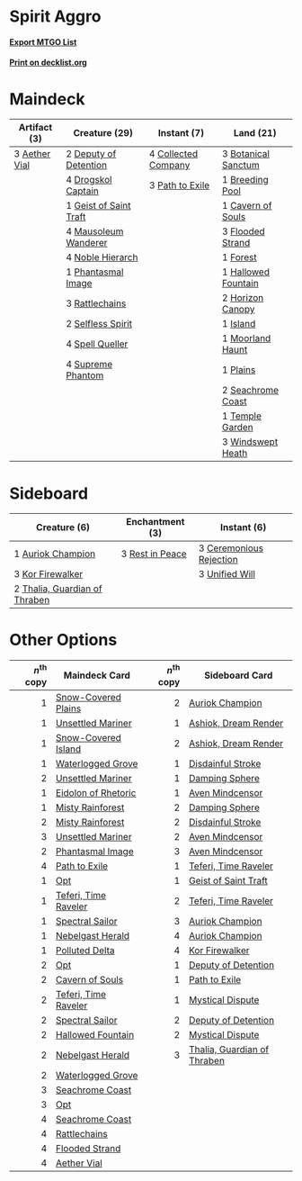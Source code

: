 # Spirit Aggro

#### [Export MTGO List](../collection/Spirit%20Aggro/Spirit%20Aggro.txt)
#### [Print on decklist.org](http://decklist.org/?deckmain=3%09Aether%20Vial%0A3%09Botanical%20Sanctum%0A1%09Breeding%20Pool%0A1%09Cavern%20of%20Souls%0A4%09Collected%20Company%0A2%09Deputy%20of%20Detention%0A4%09Drogskol%20Captain%0A3%09Flooded%20Strand%0A1%09Forest%0A1%09Geist%20of%20Saint%20Traft%0A1%09Hallowed%20Fountain%0A2%09Horizon%20Canopy%0A1%09Island%0A4%09Mausoleum%20Wanderer%0A1%09Moorland%20Haunt%0A4%09Noble%20Hierarch%0A3%09Path%20to%20Exile%0A1%09Phantasmal%20Image%0A1%09Plains%0A3%09Rattlechains%0A2%09Seachrome%20Coast%0A2%09Selfless%20Spirit%0A4%09Spell%20Queller%0A4%09Supreme%20Phantom%0A1%09Temple%20Garden%0A3%09Windswept%20Heath&deckside=1%09Auriok%20Champion%0A3%09Ceremonious%20Rejection%0A3%09Kor%20Firewalker%0A3%09Rest%20in%20Peace%0A2%09Thalia,%20Guardian%20of%20Thraben%0A3%09Unified%20Will)
# Maindeck

|                                     Artifact (3)                                      |                                          Creature (29)                                          |                                         Instant (7)                                          |                                          Land (21)                                           |
|---------------------------------------------------------------------------------------|-------------------------------------------------------------------------------------------------|----------------------------------------------------------------------------------------------|----------------------------------------------------------------------------------------------|
|3 [Aether Vial](http://gatherer.wizards.com/Pages/Card/Details.aspx?multiverseid=48146)|2 [Deputy of Detention](http://gatherer.wizards.com/Pages/Card/Details.aspx?multiverseid=457309) |4 [Collected Company](http://gatherer.wizards.com/Pages/Card/Details.aspx?multiverseid=394519)|3 [Botanical Sanctum](http://gatherer.wizards.com/Pages/Card/Details.aspx?multiverseid=417817)|
|                                                                                       |4 [Drogskol Captain](http://gatherer.wizards.com/Pages/Card/Details.aspx?multiverseid=244773)    |3 [Path to Exile](http://gatherer.wizards.com/Pages/Card/Details.aspx?multiverseid=220511)    |1 [Breeding Pool](http://gatherer.wizards.com/Pages/Card/Details.aspx?multiverseid=97088)     |
|                                                                                       |1 [Geist of Saint Traft](http://gatherer.wizards.com/Pages/Card/Details.aspx?multiverseid=409577)|                                                                                              |1 [Cavern of Souls](http://gatherer.wizards.com/Pages/Card/Details.aspx?multiverseid=278058)  |
|                                                                                       |4 [Mausoleum Wanderer](http://gatherer.wizards.com/Pages/Card/Details.aspx?multiverseid=414364)  |                                                                                              |3 [Flooded Strand](http://gatherer.wizards.com/Pages/Card/Details.aspx?multiverseid=405098)   |
|                                                                                       |4 [Noble Hierarch](http://gatherer.wizards.com/Pages/Card/Details.aspx?multiverseid=179434)      |                                                                                              |1 [Forest](http://gatherer.wizards.com/Pages/Card/Details.aspx?multiverseid=439860)           |
|                                                                                       |1 [Phantasmal Image](http://gatherer.wizards.com/Pages/Card/Details.aspx?multiverseid=220099)    |                                                                                              |1 [Hallowed Fountain](http://gatherer.wizards.com/Pages/Card/Details.aspx?multiverseid=97071) |
|                                                                                       |3 [Rattlechains](http://gatherer.wizards.com/Pages/Card/Details.aspx?multiverseid=409824)        |                                                                                              |2 [Horizon Canopy](http://gatherer.wizards.com/Pages/Card/Details.aspx?multiverseid=409571)   |
|                                                                                       |2 [Selfless Spirit](http://gatherer.wizards.com/Pages/Card/Details.aspx?multiverseid=414332)     |                                                                                              |1 [Island](http://gatherer.wizards.com/Pages/Card/Details.aspx?multiverseid=439857)           |
|                                                                                       |4 [Spell Queller](http://gatherer.wizards.com/Pages/Card/Details.aspx?multiverseid=414494)       |                                                                                              |1 [Moorland Haunt](http://gatherer.wizards.com/Pages/Card/Details.aspx?multiverseid=233239)   |
|                                                                                       |4 [Supreme Phantom](http://gatherer.wizards.com/Pages/Card/Details.aspx?multiverseid=447212)     |                                                                                              |1 [Plains](http://gatherer.wizards.com/Pages/Card/Details.aspx?multiverseid=439856)           |
|                                                                                       |                                                                                                 |                                                                                              |2 [Seachrome Coast](http://gatherer.wizards.com/Pages/Card/Details.aspx?multiverseid=209399)  |
|                                                                                       |                                                                                                 |                                                                                              |1 [Temple Garden](http://gatherer.wizards.com/Pages/Card/Details.aspx?multiverseid=405112)    |
|                                                                                       |                                                                                                 |                                                                                              |3 [Windswept Heath](http://gatherer.wizards.com/Pages/Card/Details.aspx?multiverseid=405115)  |


# Sideboard

|                                              Creature (6)                                              |                                     Enchantment (3)                                      |                                           Instant (6)                                            |
|--------------------------------------------------------------------------------------------------------|------------------------------------------------------------------------------------------|--------------------------------------------------------------------------------------------------|
|1 [Auriok Champion](http://gatherer.wizards.com/Pages/Card/Details.aspx?multiverseid=72921)             |3 [Rest in Peace](http://gatherer.wizards.com/Pages/Card/Details.aspx?multiverseid=442021)|3 [Ceremonious Rejection](http://gatherer.wizards.com/Pages/Card/Details.aspx?multiverseid=417613)|
|3 [Kor Firewalker](http://gatherer.wizards.com/Pages/Card/Details.aspx?multiverseid=442010)             |                                                                                          |3 [Unified Will](http://gatherer.wizards.com/Pages/Card/Details.aspx?multiverseid=193456)         |
|2 [Thalia, Guardian of Thraben](http://gatherer.wizards.com/Pages/Card/Details.aspx?multiverseid=442025)|                                                                                          |                                                                                                  |


# Other Options

|*n*<sup>th</sup> copy|                                         Maindeck Card                                         |*n*<sup>th</sup> copy|                                            Sideboard Card                                            |
|--------------------:|-----------------------------------------------------------------------------------------------|--------------------:|------------------------------------------------------------------------------------------------------|
|                    1|[Snow-Covered Plains](http://gatherer.wizards.com/Pages/Card/Details.aspx?multiverseid=121267) |                    2|[Auriok Champion](http://gatherer.wizards.com/Pages/Card/Details.aspx?multiverseid=72921)             |
|                    1|[Unsettled Mariner](http://gatherer.wizards.com/Pages/Card/Details.aspx?multiverseid=464165)   |                    1|[Ashiok, Dream Render](http://gatherer.wizards.com/Pages/Card/Details.aspx?multiverseid=461155)       |
|                    1|[Snow-Covered Island](http://gatherer.wizards.com/Pages/Card/Details.aspx?multiverseid=121130) |                    2|[Ashiok, Dream Render](http://gatherer.wizards.com/Pages/Card/Details.aspx?multiverseid=461155)       |
|                    1|[Waterlogged Grove](http://gatherer.wizards.com/Pages/Card/Details.aspx?multiverseid=464198)   |                    1|[Disdainful Stroke](http://gatherer.wizards.com/Pages/Card/Details.aspx?multiverseid=420705)          |
|                    2|[Unsettled Mariner](http://gatherer.wizards.com/Pages/Card/Details.aspx?multiverseid=464165)   |                    1|[Damping Sphere](http://gatherer.wizards.com/Pages/Card/Details.aspx?multiverseid=443101)             |
|                    1|[Eidolon of Rhetoric](http://gatherer.wizards.com/Pages/Card/Details.aspx?multiverseid=380409) |                    1|[Aven Mindcensor](http://gatherer.wizards.com/Pages/Card/Details.aspx?multiverseid=426707)            |
|                    1|[Misty Rainforest](http://gatherer.wizards.com/Pages/Card/Details.aspx?multiverseid=405102)    |                    2|[Damping Sphere](http://gatherer.wizards.com/Pages/Card/Details.aspx?multiverseid=443101)             |
|                    2|[Misty Rainforest](http://gatherer.wizards.com/Pages/Card/Details.aspx?multiverseid=405102)    |                    2|[Disdainful Stroke](http://gatherer.wizards.com/Pages/Card/Details.aspx?multiverseid=420705)          |
|                    3|[Unsettled Mariner](http://gatherer.wizards.com/Pages/Card/Details.aspx?multiverseid=464165)   |                    2|[Aven Mindcensor](http://gatherer.wizards.com/Pages/Card/Details.aspx?multiverseid=426707)            |
|                    2|[Phantasmal Image](http://gatherer.wizards.com/Pages/Card/Details.aspx?multiverseid=220099)    |                    3|[Aven Mindcensor](http://gatherer.wizards.com/Pages/Card/Details.aspx?multiverseid=426707)            |
|                    4|[Path to Exile](http://gatherer.wizards.com/Pages/Card/Details.aspx?multiverseid=220511)       |                    1|[Teferi, Time Raveler](http://gatherer.wizards.com/Pages/Card/Details.aspx?multiverseid=461148)       |
|                    1|[Opt](http://gatherer.wizards.com/Pages/Card/Details.aspx?multiverseid=442948)                 |                    1|[Geist of Saint Traft](http://gatherer.wizards.com/Pages/Card/Details.aspx?multiverseid=409577)       |
|                    1|[Teferi, Time Raveler](http://gatherer.wizards.com/Pages/Card/Details.aspx?multiverseid=461148)|                    2|[Teferi, Time Raveler](http://gatherer.wizards.com/Pages/Card/Details.aspx?multiverseid=461148)       |
|                    1|[Spectral Sailor](http://gatherer.wizards.com/Pages/Card/Details.aspx?multiverseid=466830)     |                    3|[Auriok Champion](http://gatherer.wizards.com/Pages/Card/Details.aspx?multiverseid=72921)             |
|                    1|[Nebelgast Herald](http://gatherer.wizards.com/Pages/Card/Details.aspx?multiverseid=414366)    |                    4|[Auriok Champion](http://gatherer.wizards.com/Pages/Card/Details.aspx?multiverseid=72921)             |
|                    1|[Polluted Delta](http://gatherer.wizards.com/Pages/Card/Details.aspx?multiverseid=405104)      |                    4|[Kor Firewalker](http://gatherer.wizards.com/Pages/Card/Details.aspx?multiverseid=442010)             |
|                    2|[Opt](http://gatherer.wizards.com/Pages/Card/Details.aspx?multiverseid=442948)                 |                    1|[Deputy of Detention](http://gatherer.wizards.com/Pages/Card/Details.aspx?multiverseid=457309)        |
|                    2|[Cavern of Souls](http://gatherer.wizards.com/Pages/Card/Details.aspx?multiverseid=278058)     |                    1|[Path to Exile](http://gatherer.wizards.com/Pages/Card/Details.aspx?multiverseid=220511)              |
|                    2|[Teferi, Time Raveler](http://gatherer.wizards.com/Pages/Card/Details.aspx?multiverseid=461148)|                    1|[Mystical Dispute](http://gatherer.wizards.com/Pages/Card/Details.aspx?multiverseid=473020)           |
|                    2|[Spectral Sailor](http://gatherer.wizards.com/Pages/Card/Details.aspx?multiverseid=466830)     |                    2|[Deputy of Detention](http://gatherer.wizards.com/Pages/Card/Details.aspx?multiverseid=457309)        |
|                    2|[Hallowed Fountain](http://gatherer.wizards.com/Pages/Card/Details.aspx?multiverseid=97071)    |                    2|[Mystical Dispute](http://gatherer.wizards.com/Pages/Card/Details.aspx?multiverseid=473020)           |
|                    2|[Nebelgast Herald](http://gatherer.wizards.com/Pages/Card/Details.aspx?multiverseid=414366)    |                    3|[Thalia, Guardian of Thraben](http://gatherer.wizards.com/Pages/Card/Details.aspx?multiverseid=442025)|
|                    2|[Waterlogged Grove](http://gatherer.wizards.com/Pages/Card/Details.aspx?multiverseid=464198)   |                     |                                                                                                      |
|                    3|[Seachrome Coast](http://gatherer.wizards.com/Pages/Card/Details.aspx?multiverseid=209399)     |                     |                                                                                                      |
|                    3|[Opt](http://gatherer.wizards.com/Pages/Card/Details.aspx?multiverseid=442948)                 |                     |                                                                                                      |
|                    4|[Seachrome Coast](http://gatherer.wizards.com/Pages/Card/Details.aspx?multiverseid=209399)     |                     |                                                                                                      |
|                    4|[Rattlechains](http://gatherer.wizards.com/Pages/Card/Details.aspx?multiverseid=409824)        |                     |                                                                                                      |
|                    4|[Flooded Strand](http://gatherer.wizards.com/Pages/Card/Details.aspx?multiverseid=405098)      |                     |                                                                                                      |
|                    4|[Aether Vial](http://gatherer.wizards.com/Pages/Card/Details.aspx?multiverseid=48146)          |                     |                                                                                                      |

